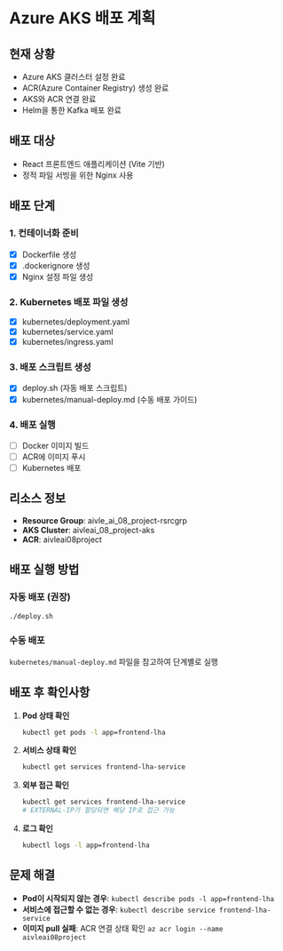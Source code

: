 # Azure AKS 배포 계획

## 현재 상황

- Azure AKS 클러스터 설정 완료
- ACR(Azure Container Registry) 생성 완료
- AKS와 ACR 연결 완료
- Helm을 통한 Kafka 배포 완료

## 배포 대상

- React 프론트엔드 애플리케이션 (Vite 기반)
- 정적 파일 서빙을 위한 Nginx 사용

## 배포 단계

### 1. 컨테이너화 준비

- [x] Dockerfile 생성
- [x] .dockerignore 생성
- [x] Nginx 설정 파일 생성

### 2. Kubernetes 배포 파일 생성

- [x] kubernetes/deployment.yaml
- [x] kubernetes/service.yaml
- [x] kubernetes/ingress.yaml

### 3. 배포 스크립트 생성

- [x] deploy.sh (자동 배포 스크립트)
- [x] kubernetes/manual-deploy.md (수동 배포 가이드)

### 4. 배포 실행

- [ ] Docker 이미지 빌드
- [ ] ACR에 이미지 푸시
- [ ] Kubernetes 배포

## 리소스 정보

- **Resource Group**: aivle_ai_08_project-rsrcgrp
- **AKS Cluster**: aivleai_08_project-aks
- **ACR**: aivleai08project

## 배포 실행 방법

### 자동 배포 (권장)

```bash
./deploy.sh
```

### 수동 배포

`kubernetes/manual-deploy.md` 파일을 참고하여 단계별로 실행

## 배포 후 확인사항

1. **Pod 상태 확인**

   ```bash
   kubectl get pods -l app=frontend-lha
   ```

2. **서비스 상태 확인**

   ```bash
   kubectl get services frontend-lha-service
   ```

3. **외부 접근 확인**

   ```bash
   kubectl get services frontend-lha-service
   # EXTERNAL-IP가 할당되면 해당 IP로 접근 가능
   ```

4. **로그 확인**
   ```bash
   kubectl logs -l app=frontend-lha
   ```

## 문제 해결

- **Pod이 시작되지 않는 경우**: `kubectl describe pods -l app=frontend-lha`
- **서비스에 접근할 수 없는 경우**: `kubectl describe service frontend-lha-service`
- **이미지 pull 실패**: ACR 연결 상태 확인 `az acr login --name aivleai08project`
